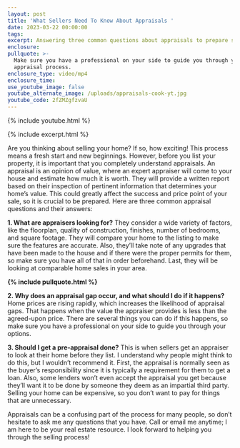 ```yaml
---
layout: post
title: 'What Sellers Need To Know About Appraisals '
date: 2023-03-22 00:00:00
tags:
excerpt: Answering three common questions about appraisals to prepare sellers.
enclosure:
pullquote: >-
  Make sure you have a professional on your side to guide you through your
  appraisal process.
enclosure_type: video/mp4
enclosure_time:
use_youtube_image: false
youtube_alternate_image: /uploads/appraisals-cook-yt.jpg
youtube_code: 2fZMZgfzvaU
---
```

{% include youtube.html %}

{% include excerpt.html %}

Are you thinking about selling your home? If so, how exciting! This process means a fresh start and new beginnings. However, before you list your property, it is important that you completely understand appraisals. An appraisal is an opinion of value, where an expert appraiser will come to your house and estimate how much it is worth. They will provide a written report based on their inspection of pertinent information that determines your home’s value. This could greatly affect the success and price point of your sale, so it is crucial to be prepared. Here are three common appraisal questions and their answers:&nbsp;

**1\. What are appraisers looking for?** They consider a wide variety of factors, like the floorplan, quality of construction, finishes, number of bedrooms, and square footage. They will compare your home to the listing to make sure the features are accurate. Also, they’ll take note of any upgrades that have been made to the house and if there were the proper permits for them, so make sure you have all of that in order beforehand. Last, they will be looking at comparable home sales in your area.

**{% include pullquote.html %}**

**2\. Why does an appraisal gap occur, and what should I do if it happens?** Home prices are rising rapidly, which increases the likelihood of appraisal gaps. That happens when the value the appraiser provides is less than the agreed-upon price. There are several things you can do if this happens, so make sure you have a professional on your side to guide you through your options.&nbsp;

**3\. Should I get a pre-appraisal done?** This is when sellers get an appraiser to look at their home before they list. I understand why people might think to do this, but I wouldn’t recommend it. First, the appraisal is normally seen as the buyer’s responsibility since it is typically a requirement for them to get a loan. Also, some lenders won’t even accept the appraisal you get because they’ll want it to be done by someone they deem as an impartial third party. Selling your home can be expensive, so you don’t want to pay for things that are unnecessary.

Appraisals can be a confusing part of the process for many people, so don’t hesitate to ask me any questions that you have. Call or email me anytime; I am here to be your real estate resource. I look forward to helping you through the selling process!